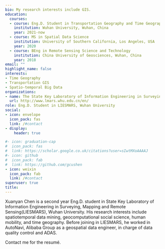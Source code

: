 ```yaml
---
bio: My research interests include GIS.
education:
  courses:
  - course: Eng.D. Student in Transportation Geography and Time Geography
    institution: Wuhan University, Wuhan, China
    year: 2021-now
  - course: MS in Spatial Data Science
    institution: University of Southern California, Los Angeles, USA
    year: 2020
  - course: BEng in Remote Sensing Science and Technology
    institution: China University of Geosciences, Wuhan, China
    year: 2018
email: ""
highlight_name: false
interests:
- Time Geography
- Transportation GIS
- Spatio-temporal Big Data
organizations:
- name: The State Key Laboratory of Information Engineering in Surveying, Mapping and Remote Sensing(LIESMARS)
  url: http://www.lmars.whu.edu.cn/en/
role: Eng.D. Student in LIESMARS, Wuhan University
social:
- icon: envelope
  icon_pack: fas
  link: /#contact
- display:
    header: true

#- icon: graduation-cap
#  icon_pack: fas
#  link: https://scholar.google.co.uk/citations?user=sIwtMXoAAAAJ
#- icon: github
#  icon_pack: fab
#  link: https://github.com/gcushen
- icon: weixin
  icon_pack: fab
  link: /#contact
superuser: true
title: 
---
```


Xuanyan Chen is a second year Eng.D. student in State Key Laboratory of Information Engineering in Surveying, Mapping and Remote Sensing(LIESMARS), Wuhan University. His research interests include spatiotemporal data mining, geocomputational social science, human mobility, and time geography. Before joining in LIESMARS, he worked in AutoNavi, Alibaba Group as a geospatial data engineer, in charge of data quality control and ADAS.

Contact me for the resumé.

